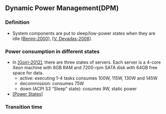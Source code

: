## Dynamic Power Management(DPM)

### Definition
- System components are put to sleep/low-power states when they are idle [[Benini-2000]](http://ieeexplore.ieee.org/xpls/abs_all.jsp?arnumber=845896&tag=1), [[V. Devadas-2008]](http://ieeexplore.ieee.org/xpls/abs_all.jsp?arnumber=4550778).

### Power consumption in different states
- In [[Goiri-2012]](../../papers/GoiriL12_GreenHadoop.md), there are three states of servers. Each server is a 4-core Xeon machine with 8GB RAM and 7200-rpm SATA disk with 64GB free space for data. 
	- active: executing 1-4 tasks consumes 100W, 115W, 130W and 145W
	- decommission: consumes 75W
	- down (ACPI S3 “Sleep” state): cosumes 9W, static power
- [[Power States]](http://en.wikipedia.org/wiki/Sleep_mode)

### Transition time
